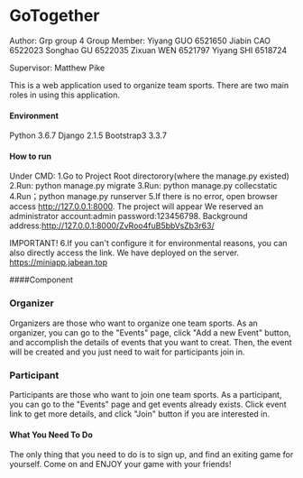 # GoTogether
Author: Grp group 4
Group Member:
Yiyang GUO	6521650
Jiabin CAO	6522023
Songhao GU	6522035
Zixuan WEN	6521797
Yiyang SHI	6518724

Supervisor: Matthew Pike		



This is a web application used to organize team sports. There are two main roles in using this application.

#### Environment
Python 3.6.7
Django 2.1.5
Bootstrap3 3.3.7

#### How to run
Under CMD:
1.Go to Project Root directorory(where the manage.py existed)
2.Run: python manage.py migrate
3.Run: python manage.py collecstatic
4.Run；python manage.py runserver
5.If there is no error, open browser access http://127.0.0.1:8000. The project will appear
We reserved an administrator account:admin password:123456798.
Background address:http://127.0.0.1:8000/ZvRoo4fuB5bbVsZb3r63/

IMPORTANT!
6.If you can't configure it for environmental reasons, you can also directly access the link. We have deployed on the server.
https://miniapp.jabean.top

####Component
### Organizer

Organizers are those who want to organize one team sports.
As an organizer, you can go to the "Events" page, click "Add a new Event" button, and accomplish the details of events that you want to creat.
Then, the event will be created and you just need to wait for participants join in.

### Participant

Participants are those who want to join one team sports.
As a participant, you can go to the "Events" page and get events already exists. Click event link to get more details, and click "Join" button if you are interested in.

#### What You Need To Do

The only thing that you need to do is to sign up, and find an exiting game for yourself. Come on and ENJOY your game with your friends!
